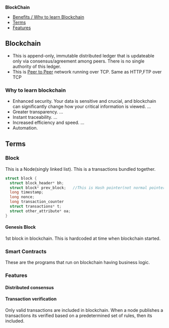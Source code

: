 **BlockChain**
- [Benefits / Why to learn Blockchain](#w)
- [Terms](#t)
- [Features](#f)

## Blockchain
- This is append-only, immutable distributed ledger that is updateable only via consensus/agreement among peers. There is no single authority of this ledger.
- This is [Peer to Peer](/Networking/OSI-Layers/Layer-7/P2P_OverlayNetwork/) network running over TCP. Same as HTTP,FTP over TCP

<a name=w></a>
### Why to learn blockchain
- Enhanced security. Your data is sensitive and crucial, and blockchain can significantly change how your critical information is viewed. ...
- Greater transparency. ...
- Instant traceability. ...
- Increased efficiency and speed. ...
- Automation.

<a name=t></a>
## Terms
### Block
This is a Node(singly linked list). This is a transactions bundled together.
```c
struct block {
  struct block_header* bh;
  struct block* prev_block;   //This is Hash pointer(not normal pointer)
  long timestamp;
  long nonce;
  long transaction_counter
  struct transactions* t;
  struct other_attribute* oa;
}
```

#### Genesis Block
1st block in blockchain. This is hardcoded at time when blockchain started.

### Smart Contracts
These are the programs that run on blockchain having business logic.

### Features
#### Distributed consensus
#### Transaction verification
Only valid transactions are included in blockchain. When a node publishes a transactions its verified based on a predetermined set of rules, then its included.
